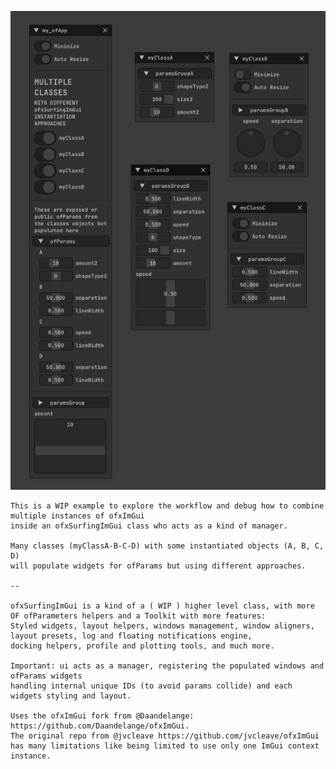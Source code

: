 ![](Capture.PNG)


	This is a WIP example to explore the workflow and debug how to combine multiple instances of ofxImGui  
	inside an ofxSurfingImGui class who acts as a kind of manager.  
	
	Many classes (myClassA-B-C-D) with some instantiated objects (A, B, C, D)  
	will populate widgets for ofParams but using different approaches.  
	
	--  
	
	ofxSurfingImGui is a kind of a ( WIP ) higher level class, with more OF ofParameters helpers and a Toolkit with more features:  
	Styled widgets, layout helpers, windows management, window aligners, layout presets, log and floating notifications engine,  
	docking helpers, profile and plotting tools, and much more.  
	
	Important: ui acts as a manager, registering the populated windows and ofParams widgets  
	handling internal unique IDs (to avoid params collide) and each widgets styling and layout.  
	
	Uses the ofxImGui fork from @Daandelange: https://github.com/Daandelange/ofxImGui.  
	The original repo from @jvcleave https://github.com/jvcleave/ofxImGui  
	has many limitations like being limited to use only one ImGui context instance.  
